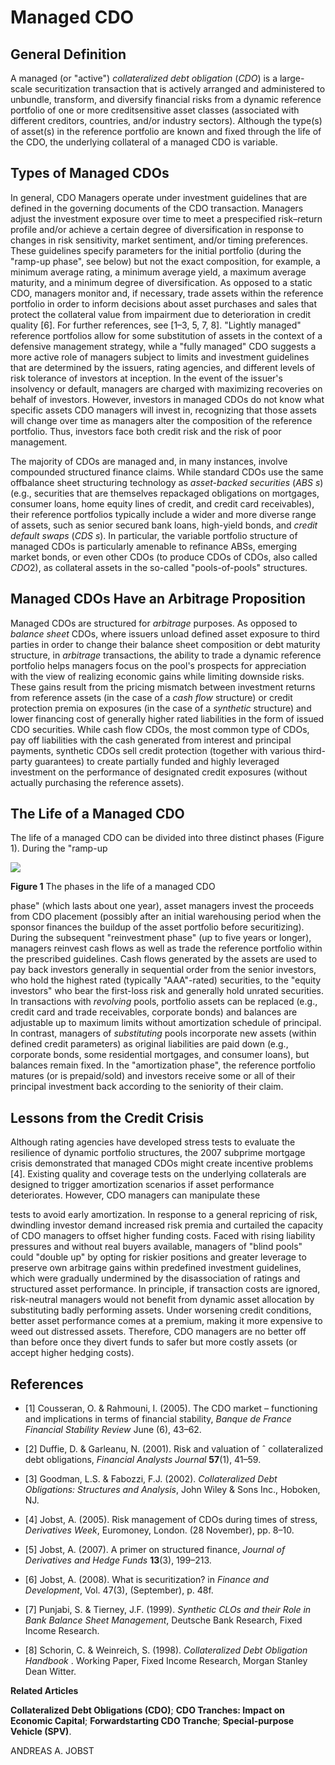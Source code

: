 # **Managed CDO**

## **General Definition**

A managed (or "active") *collateralized debt obligation* (*CDO*) is a large-scale securitization transaction that is actively arranged and administered to unbundle, transform, and diversify financial risks from a dynamic reference portfolio of one or more creditsensitive asset classes (associated with different creditors, countries, and/or industry sectors). Although the type(s) of asset(s) in the reference portfolio are known and fixed through the life of the CDO, the underlying collateral of a managed CDO is variable.

## **Types of Managed CDOs**

In general, CDO Managers operate under investment guidelines that are defined in the governing documents of the CDO transaction. Managers adjust the investment exposure over time to meet a prespecified risk–return profile and/or achieve a certain degree of diversification in response to changes in risk sensitivity, market sentiment, and/or timing preferences. These guidelines specify parameters for the initial portfolio (during the "ramp-up phase", see below) but not the exact composition, for example, a minimum average rating, a minimum average yield, a maximum average maturity, and a minimum degree of diversification. As opposed to a static CDO, managers monitor and, if necessary, trade assets within the reference portfolio in order to inform decisions about asset purchases and sales that protect the collateral value from impairment due to deterioration in credit quality [6]. For further references, see [1–3, 5, 7, 8]. "Lightly managed" reference portfolios allow for some substitution of assets in the context of a defensive management strategy, while a "fully managed" CDO suggests a more active role of managers subject to limits and investment guidelines that are determined by the issuers, rating agencies, and different levels of risk tolerance of investors at inception. In the event of the issuer's insolvency or default, managers are charged with maximizing recoveries on behalf of investors. However, investors in managed CDOs do not know what specific assets CDO managers will invest in, recognizing that those assets will change over time as managers alter the composition of the reference portfolio. Thus, investors face both credit risk and the risk of poor management.

The majority of CDOs are managed and, in many instances, involve compounded structured finance claims. While standard CDOs use the same offbalance sheet structuring technology as *asset-backed securities* (*ABS s*) (e.g., securities that are themselves repackaged obligations on mortgages, consumer loans, home equity lines of credit, and credit card receivables), their reference portfolios typically include a wider and more diverse range of assets, such as senior secured bank loans, high-yield bonds, and *credit default swaps* (*CDS s*). In particular, the variable portfolio structure of managed CDOs is particularly amenable to refinance ABSs, emerging market bonds, or even other CDOs (to produce CDOs of CDOs, also called *CDO*2), as collateral assets in the so-called "pools-of-pools" structures.

## **Managed CDOs Have an Arbitrage Proposition**

Managed CDOs are structured for *arbitrage* purposes. As opposed to *balance sheet* CDOs, where issuers unload defined asset exposure to third parties in order to change their balance sheet composition or debt maturity structure, in *arbitrage* transactions, the ability to trade a dynamic reference portfolio helps managers focus on the pool's prospects for appreciation with the view of realizing economic gains while limiting downside risks. These gains result from the pricing mismatch between investment returns from reference assets (in the case of a *cash flow* structure) or credit protection premia on exposures (in the case of a *synthetic* structure) and lower financing cost of generally higher rated liabilities in the form of issued CDO securities. While cash flow CDOs, the most common type of CDOs, pay off liabilities with the cash generated from interest and principal payments, synthetic CDOs sell credit protection (together with various third-party guarantees) to create partially funded and highly leveraged investment on the performance of designated credit exposures (without actually purchasing the reference assets).

## **The Life of a Managed CDO**

The life of a managed CDO can be divided into three distinct phases (Figure 1). During the "ramp-up

![](_page_1_Figure_1.jpeg)

**Figure 1** The phases in the life of a managed CDO

phase" (which lasts about one year), asset managers invest the proceeds from CDO placement (possibly after an initial warehousing period when the sponsor finances the buildup of the asset portfolio before securitizing). During the subsequent "reinvestment phase" (up to five years or longer), managers reinvest cash flows as well as trade the reference portfolio within the prescribed guidelines. Cash flows generated by the assets are used to pay back investors generally in sequential order from the senior investors, who hold the highest rated (typically "AAA"-rated) securities, to the "equity investors" who bear the first-loss risk and generally hold unrated securities. In transactions with *revolving* pools, portfolio assets can be replaced (e.g., credit card and trade receivables, corporate bonds) and balances are adjustable up to maximum limits without amortization schedule of principal. In contrast, managers of *substituting* pools incorporate new assets (within defined credit parameters) as original liabilities are paid down (e.g., corporate bonds, some residential mortgages, and consumer loans), but balances remain fixed. In the "amortization phase", the reference portfolio matures (or is prepaid/sold) and investors receive some or all of their principal investment back according to the seniority of their claim.

## **Lessons from the Credit Crisis**

Although rating agencies have developed stress tests to evaluate the resilience of dynamic portfolio structures, the 2007 subprime mortgage crisis demonstrated that managed CDOs might create incentive problems [4]. Existing quality and coverage tests on the underlying collaterals are designed to trigger amortization scenarios if asset performance deteriorates. However, CDO managers can manipulate these

tests to avoid early amortization. In response to a general repricing of risk, dwindling investor demand increased risk premia and curtailed the capacity of CDO managers to offset higher funding costs. Faced with rising liability pressures and without real buyers available, managers of "blind pools" could "double up" by opting for riskier positions and greater leverage to preserve own arbitrage gains within predefined investment guidelines, which were gradually undermined by the disassociation of ratings and structured asset performance. In principle, if transaction costs are ignored, risk-neutral managers would not benefit from dynamic asset allocation by substituting badly performing assets. Under worsening credit conditions, better asset performance comes at a premium, making it more expensive to weed out distressed assets. Therefore, CDO managers are no better off than before once they divert funds to safer but more costly assets (or accept higher hedging costs).

## **References**

- [1] Cousseran, O. & Rahmouni, I. (2005). The CDO market – functioning and implications in terms of financial stability, *Banque de France Financial Stability Review* June (6), 43–62.
- [2] Duffie, D. & Garleanu, N. (2001). Risk and valuation of ˆ collateralized debt obligations, *Financial Analysts Journal* **57**(1), 41–59.
- [3] Goodman, L.S. & Fabozzi, F.J. (2002). *Collateralized Debt Obligations: Structures and Analysis*, John Wiley & Sons Inc., Hoboken, NJ.
- [4] Jobst, A. (2005). Risk management of CDOs during times of stress, *Derivatives Week*, Euromoney, London. (28 November), pp. 8–10.
- [5] Jobst, A. (2007). A primer on structured finance, *Journal of Derivatives and Hedge Funds* **13**(3), 199–213.

- [6] Jobst, A. (2008). What is securitization? in *Finance and Development*, Vol. 47(3), (September), p. 48f.
- [7] Punjabi, S. & Tierney, J.F. (1999). *Synthetic CLOs and their Role in Bank Balance Sheet Management*, Deutsche Bank Research, Fixed Income Research.
- [8] Schorin, C. & Weinreich, S. (1998). *Collateralized Debt Obligation Handbook* . Working Paper, Fixed Income Research, Morgan Stanley Dean Witter.

**Related Articles**

**Collateralized Debt Obligations (CDO)**; **CDO Tranches: Impact on Economic Capital**; **Forwardstarting CDO Tranche**; **Special-purpose Vehicle (SPV)**.

ANDREAS A. JOBST